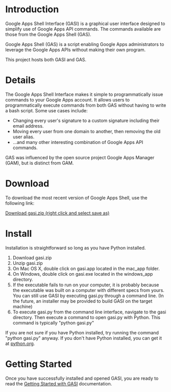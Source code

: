 # Introduction #

Google Apps Shell Interface (GASI) is a graphical user interface designed to simplify use of Google Apps API commands.  The commands available are those from the Google Apps Shell (GAS).

Google Apps Shell (GAS) is a script enabling Google Apps administrators to leverage the Google Apps APIs without making their own program.



This project hosts both GASI and GAS.

# Details #

The Google Apps Shell Interface makes it simple to programmatically issue commands to your Google Apps account.  It allows users to programmatically execute commands from both GAS without having to write a bash script.  Some use cases include:
  * Changing every user's signature to a custom signature including their email address.
  * Moving every user from one domain to another, then removing the old user alias.
  * ...and many other interesting combination of Google Apps API commands.

GAS was influenced by the open source project Google Apps Manager (GAM), but is distinct from GAM.

# Download #

To download the most recent version of Google Apps Shell, use the following link:

[Download gasi.zip (right click and select save as)](http://google-apps-shell.googlecode.com/svn/trunk/gasi.zip)


# Install #

Installation is straightforward so long as you have Python installed.
  1. Download gasi.zip
  1. Unzip gasi.zip
  1. On Mac OS X, double click on gasi.app located in the mac\_app folder.
  1. On Windows, double click on gasi.exe located in the windows\_app directory.
  1. If the executable fails to run on your computer, it is probably because the executable was built on a computer with different specs from yours. You can still use GASI by executing gasi.py through a command line. (In the future, an installer may be provided to build GASI on the target machine)
  1. To execute gasi.py from the command line interface, navigate to the gasi directory. Then execute a command to open gasi.py with Python. This command is typically "python gasi.py"

If you are not sure if you have Python installed, try running the command "python gasi.py" anyway.  If you don't have Python installed, you can get it at [python.org](http://www.python.org/).


# Getting Started #

Once you have successfully installed and opened GASI, you are ready to read the [Getting Started with GASI](http://code.google.com/p/google-apps-shell/wiki/GettingStarted) documentation.